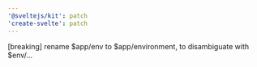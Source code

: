 ```yaml
---
'@sveltejs/kit': patch
'create-svelte': patch
---
```


[breaking] rename $app/env to $app/environment, to disambiguate with \$env/...
